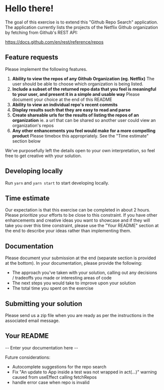 # Hello there!

The goal of this exercise is to extend this "Github Repo Search" application. The application currently lists the projects of the Netflix Github organization by fetching from Github's REST API:

https://docs.github.com/en/rest/reference/repos

## Feature requests

Please implement the following features.

1. **Ability to view the repos of any Github Organization (eg. Netflix)** The user should be able to choose which organization is being listed.
1. **Include a subset of the returned repo data that you feel is meaningful to your user, and present it in a simple and usable way** Please document your choice at the end of this README
1. **Ability to view an individual repo's recent commits**
1. **Display results such that they are easy to read and parse**
1. **Create shareable urls for the results of listing the repos of an organization** ie. a url that can be shared so another user could view an organization's repos
1. **Any other enhancements you feel would make for a more compelling product** Please timebox this appropriately. See the "Time estimate" section below

We've purposefully left the details open to your own interpretation, so feel free to get creative with your solution.

## Developing locally

Run `yarn` and `yarn start` to start developing locally.

## Time estimate

Our expectation is that this exercise can be completed in about 2 hours. Please prioritize your efforts to be close to this constraint. If you have other enhancements and creative ideas you want to showcase and if they will take you over this time constraint, please use the "Your README" section at the end to describe your ideas rather than implementing them.

## Documentation

Please document your submission at the end (separate section is provided at the bottom). In your documentation, please provide the following:

- The approach you've taken with your solution, calling out any decisions / tradeoffs you made or interesting areas of code
- The next steps you would take to improve upon your solution
- The total time you spent on the exercise

## Submitting your solution

Please send us a zip file when you are ready as per the instructions in the associated email message.

## Your README

-- Enter your documentation here --

Future considerations:

- Autocomplete suggestions for the repo search
- Fix "An update to App inside a test was not wrapped in act(...)" warning caused from useEffect calling fetchRepos
- handle error case when repo is invalid
